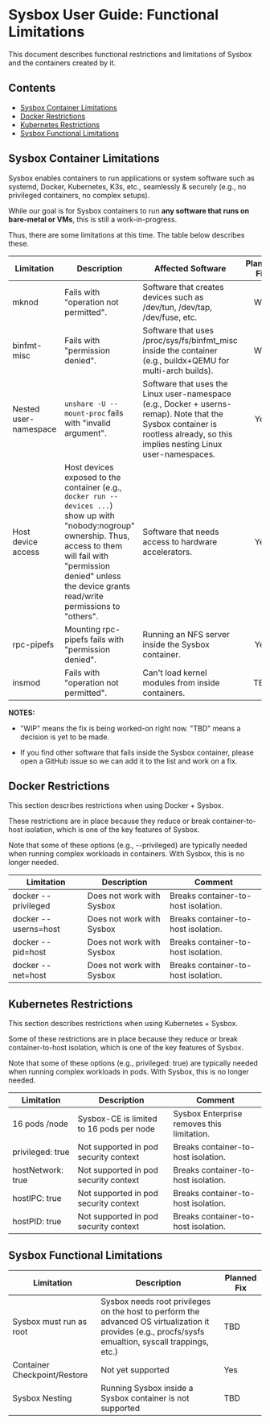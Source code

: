 # Sysbox User Guide: Functional Limitations

This document describes functional restrictions and limitations of Sysbox and
the containers created by it.

## Contents

-   [Sysbox Container Limitations](#sysbox-container-limitations)
-   [Docker Restrictions](#docker-restrictions)
-   [Kubernetes Restrictions](#kubernetes-restrictions)
-   [Sysbox Functional Limitations](#sysbox-functional-limitations)

## Sysbox Container Limitations

Sysbox enables containers to run applications or system software such as
systemd, Docker, Kubernetes, K3s, etc., seamlessly & securely (e.g., no
privileged containers, no complex setups).

While our goal is for Sysbox containers to run **any software that runs on
bare-metal or VMs**, this is still a work-in-progress.

Thus, there are some limitations at this time. The table below describes these.

| Limitation    | Description       | Affected Software | Planned Fix |
| --------      | --------------- | ----- | :--: |
| mknod         | Fails with "operation not permitted". | Software that creates devices such as /dev/tun, /dev/tap, /dev/fuse, etc. | WIP |
| binfmt-misc   | Fails with "permission denied". | Software that uses /proc/sys/fs/binfmt_misc inside the container (e.g., buildx+QEMU for multi-arch builds). | WIP |
| Nested user-namespace | `unshare -U --mount-proc` fails with "invalid argument". | Software that uses the Linux user-namespace (e.g., Docker + userns-remap). Note that the Sysbox container is rootless already, so this implies nesting Linux user-namespaces. | Yes |
| Host device access | Host devices exposed to the container (e.g., `docker run --devices ...`) show up with "nobody:nogroup" ownership. Thus, access to them will fail with "permission denied" unless the device grants read/write permissions to "others". | Software that needs access to hardware accelerators. | Yes |
| rpc-pipefs    | Mounting rpc-pipefs fails with "permission denied". | Running an NFS server inside the Sysbox container. | Yes |
| insmod        | Fails with "operation not permitted". | Can't load kernel modules from inside containers. | TBD |

**NOTES:**

-   "WIP" means the fix is being worked-on right now. "TBD" means a
    decision is yet to be made.

-   If you find other software that fails inside the Sysbox container, please open
    a GitHub issue so we can add it to the list and work on a fix.

## Docker Restrictions

This section describes restrictions when using Docker + Sysbox.

These restrictions are in place because they reduce or break container-to-host
isolation, which is one of the key features of Sysbox.

Note that some of these options (e.g., --privileged) are typically needed when
running complex workloads in containers. With Sysbox, this is no longer needed.

| Limitation    | Description     | Comment |
| ----------    | --------------- | ------- |
| docker --privileged | Does not work with Sysbox | Breaks container-to-host isolation. |
| docker --userns=host | Does not work with Sysbox | Breaks container-to-host isolation. |
| docker --pid=host | Does not work with Sysbox | Breaks container-to-host isolation. |
| docker --net=host | Does not work with Sysbox | Breaks container-to-host isolation. |

## Kubernetes Restrictions

This section describes restrictions when using Kubernetes + Sysbox.

Some of these restrictions are in place because they reduce or break
container-to-host isolation, which is one of the key features of Sysbox.

Note that some of these options (e.g., privileged: true) are typically needed when
running complex workloads in pods. With Sysbox, this is no longer needed.

| Limitation    | Description     | Comment |
| ----------    | --------------- | ------- |
| 16 pods /node | Sysbox-CE is limited to 16 pods per node | Sysbox Enterprise removes this limitation. |
| privileged: true  | Not supported in pod security context | Breaks container-to-host isolation. |
| hostNetwork: true  | Not supported in pod security context | Breaks container-to-host isolation. |
| hostIPC: true  | Not supported in pod security context | Breaks container-to-host isolation. |
| hostPID: true  | Not supported in pod security context | Breaks container-to-host isolation. |

## Sysbox Functional Limitations

| Limitation    | Description     | Planned Fix |
| ----------    | --------------- | ------- |
| Sysbox must run as root | Sysbox needs root privileges on the host to perform the advanced OS virtualization it provides (e.g., procfs/sysfs emualtion, syscall trappings, etc.) | TBD |
| Container Checkpoint/Restore | Not yet supported | Yes |
| Sysbox Nesting | Running Sysbox inside a Sysbox container is not supported | TBD |
